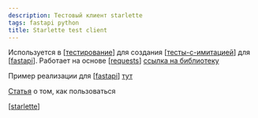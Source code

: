 ```yaml
---
description: Тестовый клиент starlette
tags: fastapi python
title: Starlette test client
---
```

Используется в [[тестирование]] для создания [[тесты-с-имитацией]] для [[fastapi]]. Работает на основе [[requests]] [ссылка на библиотеку](https://docs.python-requests.org/en/master/)

Пример реализации для [[fastapi]] [тут](https://fastapi.tiangolo.com/tutorial/testing/)

[Статья](https://www.starlette.io/testclient/) о том, как пользоваться

[[starlette]]

[//begin]: # "Autogenerated link references for markdown compatibility"
[тестирование]: ../lists/тестирование "Основные принципы тестровния"
[тесты-с-имитацией]: тесты-с-имитацией "Тесты с имитацией"
[fastapi]: fastapi "Fastapi"
[requests]: requests "Requests"
[starlette]: starlette "Starlette"
[//end]: # "Autogenerated link references"